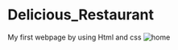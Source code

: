 # Delicious_Restaurant
My first webpage by using Html and css
![home](https://user-images.githubusercontent.com/131613021/233916489-edab4ad4-4920-45ec-916f-2afee9555b32.jpg)
